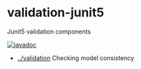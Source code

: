 
<!-- title start -->

# validation-junit5

Junit5 validation components

[![javadoc](https://javadoc.io/badge2/com.mastercard.test.flow/validation-junit5/javadoc.svg)](https://javadoc.io/doc/com.mastercard.test.flow/validation-junit5)

 * [../validation](..) Checking model consistency

<!-- title end -->